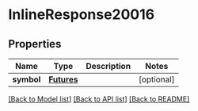 # InlineResponse20016

## Properties
Name | Type | Description | Notes
------------ | ------------- | ------------- | -------------
**symbol** | [**Futures**](Futures.md) |  | [optional] 

[[Back to Model list]](../README.md#documentation-for-models) [[Back to API list]](../README.md#documentation-for-api-endpoints) [[Back to README]](../README.md)



